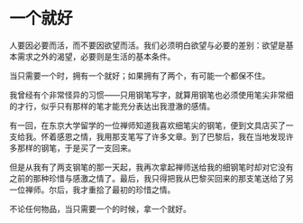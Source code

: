 # 一个就好

人要因必要而活，而不要因欲望而活。我们必须明白欲望与必要的差别：欲望是基本需求之外的渴望，必要则是生活的基本条件。 

当只需要一个时，拥有一个就好；如果拥有了两个，有可能一个都保不住。 

我曾经有个非常怪异的习惯——只用钢笔写字，就算用钢笔也必须使用笔尖非常细的才行，似乎只有那样的笔才能充分表达出我澄澈的感情。 

有一回，在东京大学留学的一位禅师知道我喜欢细笔尖的钢笔，便到文具店买了一支给我。怀着感恩之情，我用那支笔写了许多文章。到了巴黎后，我在当地发现许多那样的钢笔，于是买了一支回来。 

但是从我有了两支钢笔的那一天起，我再次拿起禅师送给我的细钢笔时却对它没有之前的那种珍惜与感激之情了。最后，我只得把我从巴黎买回来的那支笔送给了另一位禅师。尔后，我才重拾了最初的珍惜之情。 

不论任何物品，当只需要一个的时候，拿一个就好。